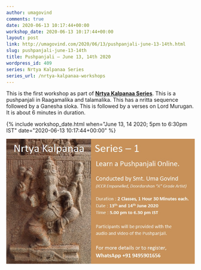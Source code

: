 ```yaml
---
author: umagovind
comments: true
date: 2020-06-13 10:17:44+00:00
workshop_date: 2020-06-13 10:17:44+00:00
layout: post
link: http://umagovind.com/2020/06/13/pushpanjali-june-13-14th.html
slug: pushpanjali-june-13-14th
title: Pushpanjali – June 13, 14th 2020
wordpress_id: 409
series: Nrtya Kalpanaa Series
series_url: /nrtya-kalpanaa-workshops
---
```


This is the first workshop as part of **[Nrtya Kalpanaa Series](/nrtya-kalpanaa-workshops)**.
This is a pushpanjali in Raagamalika and talamalika. This has a nritta sequence followed by a Ganesha sloka. This is followed by a verses on Lord Murugan. It is about 6 minutes in duration.


{% include workshop_date.html when="June 13, 14 2020; 5pm to 6:30pm IST" date="2020-06-13 10:17:44+00:00"  %}

![](/assets/images/pushpanjali-2-1.jpeg)
